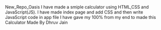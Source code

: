New_Repo_Oasis
I have made a smiple calculator using HTML,CSS and JavaScript(JS). I have made index page and add CSS and then write JavaScript code in app file 
I have gave my 100% from my end to made this Calculator
Made By Dhruv Jain

